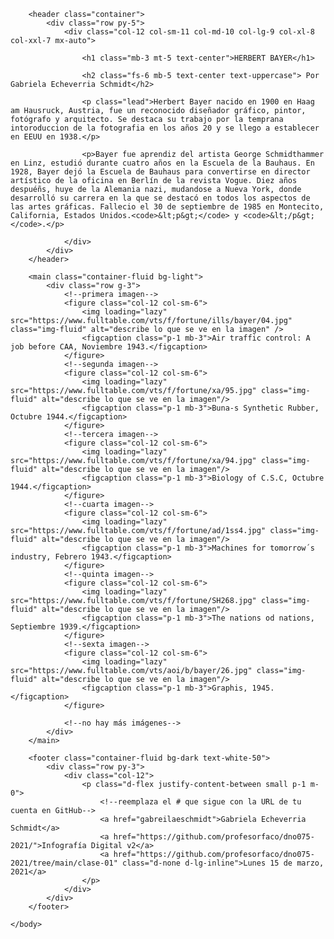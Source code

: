 <!doctype html>
<html lang="es">
    <head>
        <meta charset="utf-8" />
        <meta name="viewport" content="width=device-width, initial-scale=1, shrink-to-fit=no" />
        <link href="https://cdn.jsdelivr.net/npm/bootstrap@5.0.0-beta1/dist/css/bootstrap.min.css" rel="stylesheet" integrity="sha384-giJF6kkoqNQ00vy+HMDP7azOuL0xtbfIcaT9wjKHr8RbDVddVHyTfAAsrekwKmP1" crossorigin="anonymous" />
        <title>Reemplaza este título que se muestra en la ventana de tu navegador</title>
        <link rel="preconnect" href="https://fonts.gstatic.com" />
        <link href="https://fonts.googleapis.com/css2?family=DM+Sans:ital@0;1&display=swap" rel="stylesheet">
        <style>
            :root{ --bs-font-sans-serif: 'DM Sans', sans-serif; }
            :hover { transition: all ease 0.5s;  }
            *{ font-weight: 400; }
            header p { text-align: justify; }
            header p.lead { line-height: 1.6; }
            footer a{ color:var(--bs-gray); text-decoration: none; }
            footer a:hover{ color:var(--bs-light); }
        </style>
    </head>
    <body>

        <header class="container">
            <div class="row py-5">
                <div class="col-12 col-sm-11 col-md-10 col-lg-9 col-xl-8 col-xxl-7 mx-auto">
                    
                    <h1 class="mb-3 mt-5 text-center">HERBERT BAYER</h1>
                    
                    <h2 class="fs-6 mb-5 text-center text-uppercase"> Por Gabriela Echeverria Schmidt</h2>
                    
                    <p class="lead">Herbert Bayer nacido en 1900 en Haag am Hausruck, Austria, fue un reconocido diseñador gráfico, pintor, fotógrafo y arquitecto. Se destaca su trabajo por la temprana intoroduccion de la fotografia en los años 20 y se llego a establecer en EEUU en 1938.</p>
                    
                    <p>Bayer fue aprendiz del artista George Schmidthammer en Linz, estudió durante cuatro años en la Escuela de la Bauhaus. En 1928, Bayer dejó la Escuela de Bauhaus para convertirse en director artístico de la oficina en Berlín de la revista Vogue. Diez años despuéñs, huye de la Alemania nazi, mudandose a Nueva York, donde desarrolló su carrera en la que se destacó en todos los aspectos de las artes gráficas. Fallecio el 30 de septiembre de 1985 en Montecito, California, Estados Unidos.<code>&lt;p&gt;</code> y <code>&lt;/p&gt;</code>.</p>

                </div>
            </div>
        </header>

        <main class="container-fluid bg-light">
            <div class="row g-3">
                <!--primera imagen-->
                <figure class="col-12 col-sm-6">
                    <img loading="lazy" src="https://www.fulltable.com/vts/f/fortune/ills/bayer/04.jpg" class="img-fluid" alt="describe lo que se ve en la imagen" />
                    <figcaption class="p-1 mb-3">Air traffic control: A job before CAA, Noviembre 1943.</figcaption>
                </figure>
                <!--segunda imagen-->
                <figure class="col-12 col-sm-6">
                    <img loading="lazy" src="https://www.fulltable.com/vts/f/fortune/xa/95.jpg" class="img-fluid" alt="describe lo que se ve en la imagen"/>
                    <figcaption class="p-1 mb-3">Buna-s Synthetic Rubber, Octubre 1944.</figcaption>
                </figure>
                <!--tercera imagen-->
                <figure class="col-12 col-sm-6">
                    <img loading="lazy" src="https://www.fulltable.com/vts/f/fortune/xa/94.jpg" class="img-fluid" alt="describe lo que se ve en la imagen"/>
                    <figcaption class="p-1 mb-3">Biology of C.S.C, Octubre 1944.</figcaption>
                </figure>
                <!--cuarta imagen-->
                <figure class="col-12 col-sm-6">
                    <img loading="lazy" src="https://www.fulltable.com/vts/f/fortune/ad/1ss4.jpg" class="img-fluid" alt="describe lo que se ve en la imagen"/>
                    <figcaption class="p-1 mb-3">Machines for tomorrow´s industry, Febrero 1943.</figcaption>
                </figure>
                <!--quinta imagen-->
                <figure class="col-12 col-sm-6">
                    <img loading="lazy" src="https://www.fulltable.com/vts/f/fortune/SH268.jpg" class="img-fluid" alt="describe lo que se ve en la imagen"/>
                    <figcaption class="p-1 mb-3">The nations od nations, Septiembre 1939.</figcaption>
                </figure>
                <!--sexta imagen-->
                <figure class="col-12 col-sm-6">
                    <img loading="lazy" src="https://www.fulltable.com/vts/aoi/b/bayer/26.jpg" class="img-fluid" alt="describe lo que se ve en la imagen"/>
                    <figcaption class="p-1 mb-3">Graphis, 1945.</figcaption>
                </figure>
             
                <!--no hay más imágenes-->
            </div>
        </main>

        <footer class="container-fluid bg-dark text-white-50">
            <div class="row py-3">
                <div class="col-12">
                    <p class="d-flex justify-content-between small p-1 m-0">
                        <!--reemplaza el # que sigue con la URL de tu cuenta en GitHub-->
                        <a href="gabreilaeschmidt">Gabriela Echeverria Schmidt</a>
                        <a href="https://github.com/profesorfaco/dno075-2021/">Infografía Digital v2</a>
                        <a href="https://github.com/profesorfaco/dno075-2021/tree/main/clase-01" class="d-none d-lg-inline">Lunes 15 de marzo, 2021</a>
                    </p>
                </div>
            </div>
        </footer>

    </body>
</html>
